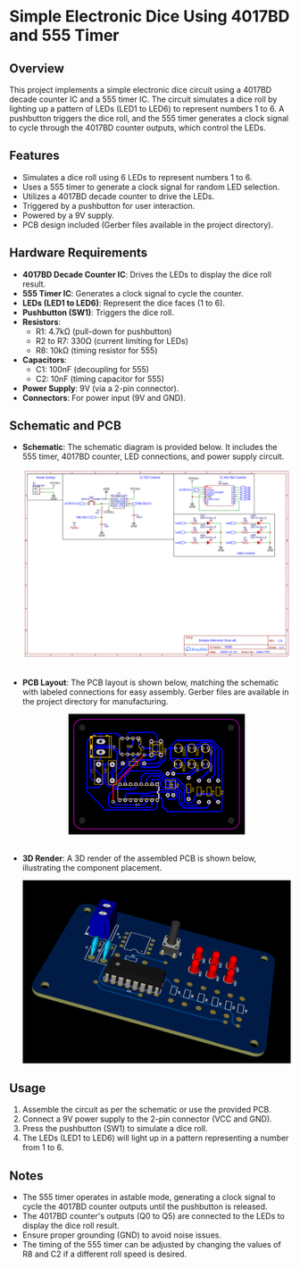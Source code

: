 # Simple Electronic Dice Using 4017BD and 555 Timer

## Overview
This project implements a simple electronic dice circuit using a 4017BD decade counter IC and a 555 timer IC. The circuit simulates a dice roll by lighting up a pattern of LEDs (LED1 to LED6) to represent numbers 1 to 6. A pushbutton triggers the dice roll, and the 555 timer generates a clock signal to cycle through the 4017BD counter outputs, which control the LEDs.

## Features
- Simulates a dice roll using 6 LEDs to represent numbers 1 to 6.
- Uses a 555 timer to generate a clock signal for random LED selection.
- Utilizes a 4017BD decade counter to drive the LEDs.
- Triggered by a pushbutton for user interaction.
- Powered by a 9V supply.
- PCB design included (Gerber files available in the project directory).

## Hardware Requirements
- **4017BD Decade Counter IC**: Drives the LEDs to display the dice roll result.
- **555 Timer IC**: Generates a clock signal to cycle the counter.
- **LEDs (LED1 to LED6)**: Represent the dice faces (1 to 6).
- **Pushbutton (SW1)**: Triggers the dice roll.
- **Resistors**:
  - R1: 4.7kΩ (pull-down for pushbutton)
  - R2 to R7: 330Ω (current limiting for LEDs)
  - R8: 10kΩ (timing resistor for 555)
- **Capacitors**:
  - C1: 100nF (decoupling for 555)
  - C2: 10nF (timing capacitor for 555)
- **Power Supply**: 9V (via a 2-pin connector).
- **Connectors**: For power input (9V and GND).

## Schematic and PCB
- **Schematic**: The schematic diagram is provided below. It includes the 555 timer, 4017BD counter, LED connections, and power supply circuit.

  <div style="text-align: center;">
    <img src="schematic.png" alt="Schematic Diagram">
    </br></br>
  </div>

- **PCB Layout**: The PCB layout is shown below, matching the schematic with labeled connections for easy assembly. Gerber files are available in the project directory for manufacturing.

  <div style="text-align: center;">
    <img src="pcb_layout.png" alt="PCB Layout">
    </br></br>
  </div>

- **3D Render**: A 3D render of the assembled PCB is shown below, illustrating the component placement.

  <div style="text-align: center;">
    <img src="3d_pcb_image.png" alt="PCB 3D Render">
  </div>

## Usage
1. Assemble the circuit as per the schematic or use the provided PCB.
2. Connect a 9V power supply to the 2-pin connector (VCC and GND).
3. Press the pushbutton (SW1) to simulate a dice roll.
4. The LEDs (LED1 to LED6) will light up in a pattern representing a number from 1 to 6.

## Notes
- The 555 timer operates in astable mode, generating a clock signal to cycle the 4017BD counter outputs until the pushbutton is released.
- The 4017BD counter's outputs (Q0 to Q5) are connected to the LEDs to display the dice roll result.
- Ensure proper grounding (GND) to avoid noise issues.
- The timing of the 555 timer can be adjusted by changing the values of R8 and C2 if a different roll speed is desired.